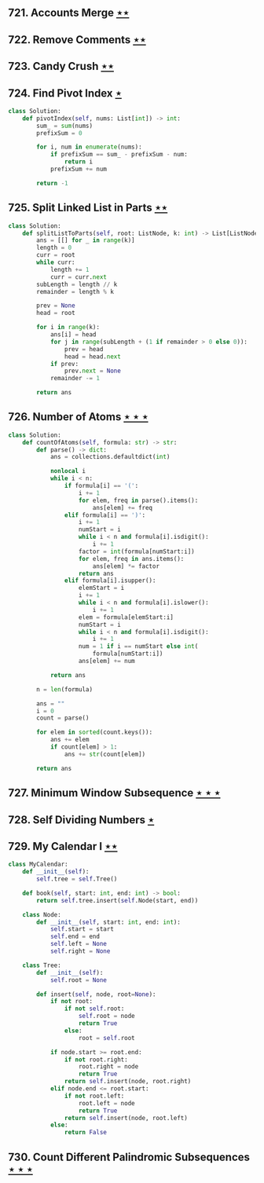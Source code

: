 ## 721. Accounts Merge [$\star\star$](https://leetcode.com/problems/accounts-merge)

## 722. Remove Comments [$\star\star$](https://leetcode.com/problems/remove-comments)

## 723. Candy Crush [$\star\star$](https://leetcode.com/problems/candy-crush)

## 724. Find Pivot Index [$\star$](https://leetcode.com/problems/find-pivot-index)

```python
class Solution:
    def pivotIndex(self, nums: List[int]) -> int:
        sum_ = sum(nums)
        prefixSum = 0

        for i, num in enumerate(nums):
            if prefixSum == sum_ - prefixSum - num:
                return i
            prefixSum += num

        return -1
```

## 725. Split Linked List in Parts [$\star\star$](https://leetcode.com/problems/split-linked-list-in-parts)

```python
class Solution:
    def splitListToParts(self, root: ListNode, k: int) -> List[ListNode]:
        ans = [[] for _ in range(k)]
        length = 0
        curr = root
        while curr:
            length += 1
            curr = curr.next
        subLength = length // k
        remainder = length % k

        prev = None
        head = root

        for i in range(k):
            ans[i] = head
            for j in range(subLength + (1 if remainder > 0 else 0)):
                prev = head
                head = head.next
            if prev:
                prev.next = None
            remainder -= 1

        return ans
```

## 726. Number of Atoms [$\star\star\star$](https://leetcode.com/problems/number-of-atoms)

```python
class Solution:
    def countOfAtoms(self, formula: str) -> str:
        def parse() -> dict:
            ans = collections.defaultdict(int)

            nonlocal i
            while i < n:
                if formula[i] == '(':
                    i += 1
                    for elem, freq in parse().items():
                        ans[elem] += freq
                elif formula[i] == ')':
                    i += 1
                    numStart = i
                    while i < n and formula[i].isdigit():
                        i += 1
                    factor = int(formula[numStart:i])
                    for elem, freq in ans.items():
                        ans[elem] *= factor
                    return ans
                elif formula[i].isupper():
                    elemStart = i
                    i += 1
                    while i < n and formula[i].islower():
                        i += 1
                    elem = formula[elemStart:i]
                    numStart = i
                    while i < n and formula[i].isdigit():
                        i += 1
                    num = 1 if i == numStart else int(
                        formula[numStart:i])
                    ans[elem] += num

            return ans

        n = len(formula)

        ans = ""
        i = 0
        count = parse()

        for elem in sorted(count.keys()):
            ans += elem
            if count[elem] > 1:
                ans += str(count[elem])

        return ans
```

## 727. Minimum Window Subsequence [$\star\star\star$](https://leetcode.com/problems/minimum-window-subsequence)

## 728. Self Dividing Numbers [$\star$](https://leetcode.com/problems/self-dividing-numbers)

## 729. My Calendar I [$\star\star$](https://leetcode.com/problems/my-calendar-i)

```python
class MyCalendar:
    def __init__(self):
        self.tree = self.Tree()

    def book(self, start: int, end: int) -> bool:
        return self.tree.insert(self.Node(start, end))

    class Node:
        def __init__(self, start: int, end: int):
            self.start = start
            self.end = end
            self.left = None
            self.right = None

    class Tree:
        def __init__(self):
            self.root = None

        def insert(self, node, root=None):
            if not root:
                if not self.root:
                    self.root = node
                    return True
                else:
                    root = self.root

            if node.start >= root.end:
                if not root.right:
                    root.right = node
                    return True
                return self.insert(node, root.right)
            elif node.end <= root.start:
                if not root.left:
                    root.left = node
                    return True
                return self.insert(node, root.left)
            else:
                return False
```

## 730. Count Different Palindromic Subsequences [$\star\star\star$](https://leetcode.com/problems/count-different-palindromic-subsequences)
